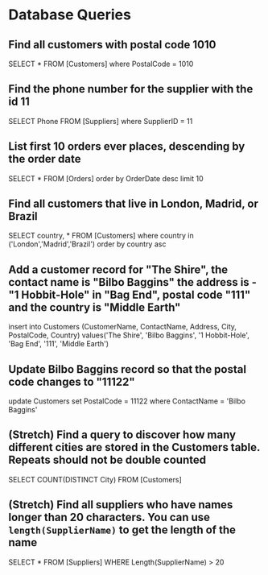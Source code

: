 # Database Queries

## Find all customers with postal code 1010

SELECT \* FROM [Customers]
where PostalCode = 1010

## Find the phone number for the supplier with the id 11

SELECT Phone FROM [Suppliers]
where SupplierID = 11

## List first 10 orders ever places, descending by the order date

SELECT \* FROM [Orders]
order by OrderDate desc
limit 10

## Find all customers that live in London, Madrid, or Brazil

SELECT country, \* FROM [Customers]
where country in ('London','Madrid','Brazil')
order by country asc

## Add a customer record for "The Shire", the contact name is "Bilbo Baggins" the address is -"1 Hobbit-Hole" in "Bag End", postal code "111" and the country is "Middle Earth"

insert into Customers (CustomerName, ContactName, Address, City, PostalCode, Country)
values('The Shire', 'Bilbo Baggins', '1 Hobbit-Hole', 'Bag End', '111', 'Middle Earth')

## Update Bilbo Baggins record so that the postal code changes to "11122"

update Customers
set PostalCode = 11122
where ContactName = 'Bilbo Baggins'

## (Stretch) Find a query to discover how many different cities are stored in the Customers table. Repeats should not be double counted

SELECT COUNT(DISTINCT City) FROM [Customers]

## (Stretch) Find all suppliers who have names longer than 20 characters. You can use `length(SupplierName)` to get the length of the name

SELECT \* FROM [Suppliers]
WHERE Length(SupplierName) > 20

